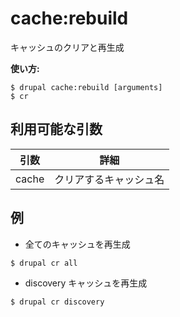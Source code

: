 # cache:rebuild
キャッシュのクリアと再生成

**使い方:**
```
$ drupal cache:rebuild [arguments]
$ cr  
```

## 利用可能な引数
引数 | 詳細
---------|-------------
cache | クリアするキャッシュ名

## 例
* 全てのキャッシュを再生成
```
$ drupal cr all
```
* discovery キャッシュを再生成
```
$ drupal cr discovery
```
